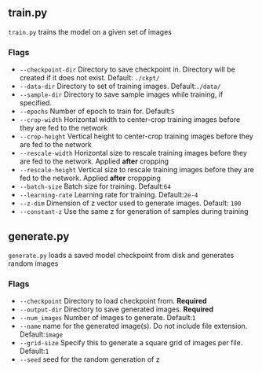 ## train.py
`train.py` trains the model on a given set of images
### Flags
- `--checkpoint-dir` Directory to save checkpoint in. Directory will be created if it does not exist. Default: `./ckpt/`
- `--data-dir` Directory to set of training images. Default:`./data/`
- `--sample-dir` Directory to save sample images while training, if specified.
- `--epochs` Number of epoch to train for. Default:`5`
- `--crop-width` Horizontal width to center-crop training images before they are fed to the network
- `--crop-height` Vertical height to center-crop training images before they are fed to the network
- `--rescale-width` Horizontal size to rescale training images before they are fed to the network. Applied **after** cropping
- `--rescale-height` Vertical size to rescale training images before they are fed to the network. Applied **after** croppping
- `--batch-size` Batch size for training. Default:`64`
- `--learning-rate` Learning rate for training. Default:`2e-4`
- `--z-dim` Dimension of z vector used to generate images. Default: `100`
- `--constant-z` Use the same z for generation of samples during training

## generate.py
`generate.py` loads a saved model checkpoint from disk and generates random images
### Flags
- `--checkpoint` Directory to load checkpoint from. **Required**
- `--output-dir` Directory to save generated images. **Required**
- `--num_images` Number of images to generate. Default:`1`
- `--name` name for the generated image(s). Do not include file extension. Default:`image`
- `--grid-size` Specify this to generate a square grid of images per file. Default:`1`
- `--seed` seed for the random generation of z
